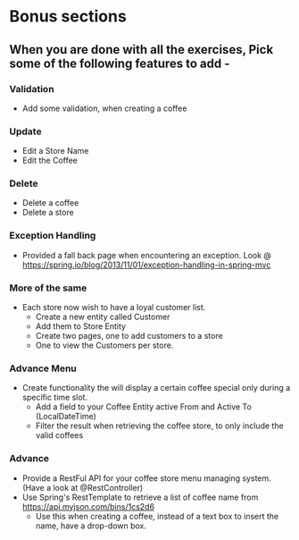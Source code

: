 # Bonus sections

## When you are done with all the exercises, Pick some of the following features to add - 

### Validation
* Add some validation, when creating a coffee

### Update
* Edit a Store Name
* Edit the Coffee 

### Delete
* Delete a coffee
* Delete a store

### Exception Handling
* Provided a fall back page when encountering an exception. Look @ https://spring.io/blog/2013/11/01/exception-handling-in-spring-mvc

### More of the same
* Each store now wish to have a loyal customer list. 
    * Create a new entity called Customer
    * Add them to Store Entity
    * Create two pages, one to add customers to a store
    * One to view the Customers per store. 
    
### Advance Menu
* Create functionality the will display a certain coffee special only during a specific time slot.
    * Add a field to your Coffee Entity active From and Active To (LocalDateTime) 
    * Filter the result when retrieving the coffee store, to only include the valid coffees
 
### Advance
* Provide a RestFul API for your coffee store menu managing system. (Have a look at @RestController)
* Use Spring's RestTemplate to retrieve a list of coffee name from https://api.myjson.com/bins/1cs2d6
    * Use this when creating a coffee, instead of a text box to insert the name, have a drop-down box.
 